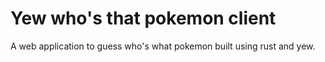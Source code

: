 # Yew who's that pokemon client

A web application to guess who's what pokemon built using rust and yew.
<!-- 
## Table of Contents

- [Installation](#installation)
- [Usage](#usage)
- [Support](#support)
- [Contributing](#contributing)

## Installation

Download to your project directory, add `README.md`, and commit:

```sh
curl -LO http://git.io/Xy0Chg
git add README.md
git commit -m "Use README Boilerplate"
```

## Usage

Replace the contents of `README.md` with your project's:

- Name
- Description
- Installation instructions
- Usage instructions
- Support instructions
- Contributing instructions
- Licence

Feel free to remove any sections that aren't applicable to your project.

## Support

Please [open an issue](https://github.com/fraction/readme-boilerplate/issues/new) for support.

## Contributing

Please contribute using [Github Flow](https://guides.github.com/introduction/flow/). Create a branch, add commits, and [open a pull request](https://github.com/fraction/readme-boilerplate/compare/). -->
